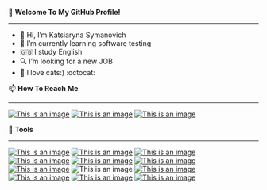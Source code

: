:star2: **Welcome To My GitHub Profile!**
____________________________________________________________________________________________________________________________________________________________________
- 👋 Hi, I’m Katsiaryna Symanovich
- 🌱 I’m currently learning software testing
- :uk: I study English
- :mag: I’m looking for a new JOB
- 💞️ I love cats:) :octocat:


📫 **How To Reach Me**
____________________________________________________________________________________________________________________________________________________________________
[![This is an image](https://img.shields.io/static/v1?style=for-the-badge&logo=linkedin&message=LinkedIn&label=&color=3947c4&labelColor=000000)](https://www.linkedin.com/in/katsiaryna-symanovich/)
[![This is an image](https://img.shields.io/static/v1?style=for-the-badge&logo=gmail&message=gmail&label=&color=e8203b&labelColor=000000)](mailto:symanovichkatsiaryna@gmail.com)
[![This is an image](https://img.shields.io/static/v1?style=for-the-badge&logo=telegram&message=telegram&label=&color=4165a3&labelColor=000000)](https://t.me/Katsiaryna_Symanovich)

:rocket: **Tools**
____________________________________________________________________________________________________________________________________________________________________
[![This is an image](https://img.shields.io/static/v1?style=for-the-badge&logo=postman&message=Postman&label=&color=F05032&labelColor=000000)](https://github.com/KatsiarynaSymanovich/proj1/tree/Postman)
[![This is an image](https://img.shields.io/static/v1?style=for-the-badge&logo=mysql&message=MySQL&label=&color=2200ff&labelColor=000000)](https://github.com/KatsiarynaSymanovich/proj1/tree/SQL)
[![This is an image](https://img.shields.io/static/v1?style=for-the-badge&logo=postgresql&message=PostgreSQL&label=&color=316192&labelColor=000000)](https://github.com/KatsiarynaSymanovich/proj1/tree/SQL)
[![This is an image](https://img.shields.io/static/v1?style=for-the-badge&logo=androidstudio&message=Android%20Studio&label=&color=3ddc84&labelColor=000000)](https://github.com/KatsiarynaSymanovich/proj1/tree/MobileTesting)
[![This is an image](https://img.shields.io/static/v1?style=for-the-badge&logo=gnu-bash&message=Bash&label=&color=4EAA25&labelColor=000000)](https://github.com/KatsiarynaSymanovich/proj1/tree/main)
[![This is an image](https://img.shields.io/static/v1?style=for-the-badge&logo=git&message=Git&label=&color=F05032&labelColor=000000)](https://github.com/KatsiarynaSymanovich/proj1/tree/main)
[![This is an image](https://img.shields.io/static/v1?style=for-the-badge&logo=apachejmeter&message=Jmeter&label=&color=852677&labelColor=000000)](https://github.com/KatsiarynaSymanovich/proj1/tree/JMeter)
![This is an image](https://img.shields.io/static/v1?style=for-the-badge&logo=jira&message=Jira&label=&color=2580f7&labelColor=000000)
[![This is an image](https://img.shields.io/static/v1?style=for-the-badge&logo=python&message=Python&label=&color=blue&labelColor=000000)](https://github.com/KatsiarynaSymanovich/proj1/tree/Python)
[![This is an image](https://img.shields.io/static/v1?style=for-the-badge&logo=f&message=fiddler&label=&color=brightgreen&labelColor=000000)](https://github.com/KatsiarynaSymanovich/proj1/tree/Fiddler)
[![This is an image](https://img.shields.io/static/v1?style=for-the-badge&logo=f&message=charles&label=&color=blue&labelColor=000000)](https://github.com/KatsiarynaSymanovich/proj1/tree/Charles)
[![This is an image](https://img.shields.io/static/v1?style=for-the-badge&logo=html5&message=HTML&label=&color=orange&labelColor=000000)](https://github.com/KatsiarynaSymanovich/CV_HTML)











<!---
KatsiarynaSymanovich/KatsiarynaSymanovich is a ✨ special ✨ repository because its `README.md` (this file) appears on your GitHub profile.
You can click the Preview link to take a look at your changes.
--->
